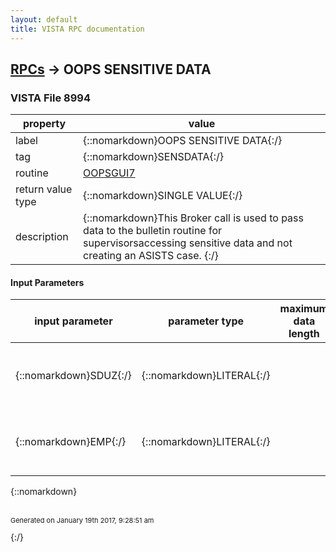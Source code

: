 ```yaml
---
layout: default
title: VISTA RPC documentation
---
```




## [RPCs](TableOfContent.md) &#8594; OOPS SENSITIVE DATA 



### VISTA File 8994 


 property | value 
--- | --- 
 label | {::nomarkdown}OOPS SENSITIVE DATA{:/}
 tag | {::nomarkdown}SENSDATA{:/}
 routine | [OOPSGUI7](http://code.osehra.org/dox/Routine_OOPSGUI7_source.html)
 return value type | {::nomarkdown}SINGLE VALUE{:/}
 description | {::nomarkdown}This Broker call is used to pass data to the bulletin routine for supervisorsaccessing sensitive data and not creating an ASISTS case. {:/}

#### Input Parameters

| input parameter | parameter type | maximum data length | required | description | 
| --- | --- | --- | --- | --- | 
| {::nomarkdown}SDUZ{:/} | {::nomarkdown}LITERAL{:/} |  | {::nomarkdown}true{:/} | {::nomarkdown}This is the DUZ of the supervisor accessing the Employee's data.{:/} | 
| {::nomarkdown}EMP{:/} | {::nomarkdown}LITERAL{:/} |  | {::nomarkdown}true{:/} | {::nomarkdown}This is the Employee's name for which the sensitive date has been viewed.{:/} | 

{::nomarkdown} <br/><br/><p style="font-size: 11px">Generated on January 19th 2017, 9:28:51 am</p>{:/}